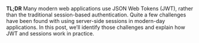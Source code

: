 **TL;DR** Many modern web applications use JSON Web Tokens (JWT),  rather than the traditional session-based authentication. Quite a few challenges have been found with using server-side sessions in modern-day applications. In this post, we’ll identify those challenges and explain how JWT and sessions work in practice.
